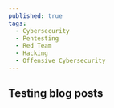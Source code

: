 ```yaml
---
published: true
tags:
  - Cybersecurity
  - Pentesting
  - Red Team
  - Hacking
  - Offensive Cybersecurity
---
```


## Testing blog posts